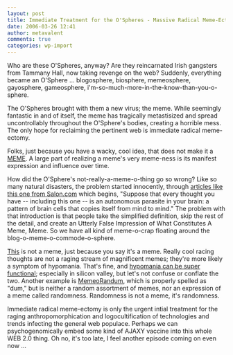 ```yaml
---
layout: post
title: Immediate Treatment for the O'Spheres - Massive Radical Meme-Ectomy
date: 2006-03-26 12:41
author: metavalent
comments: true
categories: wp-import
---
```

Who are these O'Spheres, anyway? Are they reincarnated Irish gangsters from Tammany Hall, now taking revenge on the web? Suddenly, everything became an O'Sphere ... blogosphere, biosphere, memeosphere, gayosphere, gameosphere, i'm-so-much-more-in-the-know-than-you-o-sphere.  

The O'Spheres brought with them a new virus; the meme. While seemingly fantastic in and of itself, the meme has tragically metastisized and spread uncontrollably throughout the O'Sphere's bodies, creating a horrible mess.  The only hope for reclaiming the pertinent web is immediate radical meme-ectomy.

Folks, just because you have a wacky, cool idea, that does not make it a <a href="http://en.wikipedia.org/wiki/Memes#Dawkins.27_genetic_analogy">MEME</a>.  A large part of realizing a meme's very meme-ness is its manifest expression and influence over time. 

How did the O'Sphere's not-really-a-meme-o-thing go so wrong? Like so many natural disasters, the problem started innocently, through <a href="http://archive.salon.com/july97/21st/meme970710.html">articles like this one from Salon.com</a> which begins, "Suppose that every thought you have -- including this one -- is an autonomous parasite in your brain: a pattern of brain cells that copies itself from mind to mind."  The problem with that introduction is that people take the simplified definition, skip the rest of the detail, and create an Utterly False Impression of What Constitutes A Meme, Meme.  So we have all kind of meme-o-crap floating around the blog-o-meme-o-commode-o-sphere.  

<a href="http://www.unrepentantindividual.com/2005/06/01/time-to-unleash-a-plague/">This</a> is not a meme, just because you say it's a meme.  Really cool racing thoughts are not a raging stream of magnificent memes; they're more likely a symptom of hypomania.  That's fine, and <a href="http://en.wikipedia.org/wiki/Hypomania">hypomania can be super functional</a>; especially in silicon valley, but let's not confuse or conflate the two. Another example is <a href="http://www.memeorandum.com/">MemeoRandum</a>, which is properly spelled as "dum," but is neither a random assortment of memes, nor an expression of a meme called randomness.  Randomness is not a meme, it's randomness.

Immediate radical meme-ectomy is only the urgent intial treatment for the raging  anthropomorphication and logocultification of technologies and trends infecting the general web populace. Perhaps we can psychogenomically embed some kind of AJAXY vaccine into this whole WEB 2.0 thing.  Oh no, it's too late, I feel another episode coming on even now ...
